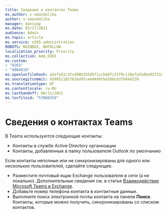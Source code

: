 ```yaml
---
title: Сведения о контактах Teams
ms.author: v-smandalika
author: v-smandalika
manager: dansimp
ms.date: 03/17/2021
audience: Admin
ms.topic: article
ms.service: o365-administration
ROBOTS: NOINDEX, NOFOLLOW
localization_priority: Priority
ms.collection: Adm_O365
ms.custom:
- "8263"
- "9004610"
ms.openlocfilehash: a2efa52c3fcd90b255d5f1ccbb07c31f9c138e7a31dbe92f318418fb1643601d
ms.sourcegitcommit: 920051182781bd97ce4d4d6fbd268cb37b84d239
ms.translationtype: HT
ms.contentlocale: ru-RU
ms.lasthandoff: 08/11/2021
ms.locfileid: "57868359"
---
```

# <a name="information-about-teams-contacts"></a>Сведения о контактах Teams

В Teams используются следующие контакты:

- Контакты в службе Active Directory организации
- Контакты, добавленные в папку пользователя Outlook по умолчанию

Если контакты неполные или не синхронизированы для одного или нескольких пользователей, сделайте следующее.

- Разместите почтовый ящик Exchange пользователя в сети (а не локально). Дополнительные сведения см. в статье [Взаимодействие Microsoft Teams и Exchange](https://docs.microsoft.com/microsoftteams/exchange-teams-interact).
- Добавьте номер телефона контакта в контактные данные.
- Выполните поиск электронной почты контакта на панели **Поиск**. Контакты, которые можно получить, синхронизированы со списком контактов.


